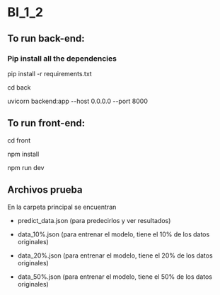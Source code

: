 # BI_1_2

## To run back-end:

### Pip install all the dependencies

pip install -r requirements.txt

cd back

uvicorn backend:app --host 0.0.0.0 --port 8000


## To run front-end:

cd front

npm install

npm run dev

## Archivos prueba

En la carpeta principal se encuentran 

- predict_data.json (para predecirlos y ver resultados)

- data_10%.json (para entrenar el modelo, tiene el 10% de los datos originales)

- data_20%.json (para entrenar el modelo, tiene el 20% de los datos originales)

- data_50%.json (para entrenar el modelo, tiene el 50% de los datos originales)

